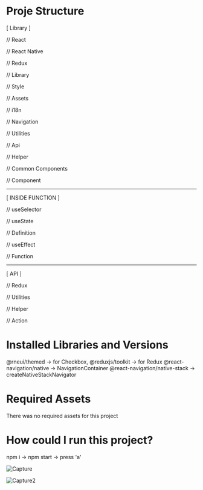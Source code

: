 # Proje Structure

[ Library ]

// React

// React Native

// Redux

// Library

// Style

// Assets

// i18n

// Navigation

// Utilities

// Api

// Helper

// Common Components

// Component

---

[ INSIDE FUNCTION ]

// useSelector

// useState

// Definition

// useEffect

// Function

---

[ API ]

// Redux

// Utilities

// Helper

// Action

# Installed Libraries and Versions

@rneui/themed -> for Checkbox,
@reduxjs/toolkit -> for Redux
@react-navigation/native -> NavigationContainer
@react-navigation/native-stack -> createNativeStackNavigator

# Required Assets

There was no required assets for this project

# How could I run this project?

npm i -> npm start -> press 'a'


![Capture](https://user-images.githubusercontent.com/79535902/211007734-df1dcc59-d189-4172-99fa-e73f634452a0.PNG)

![Capture2](https://user-images.githubusercontent.com/79535902/211007753-1ac90980-fdc0-4b93-9b37-527d52412868.PNG)

